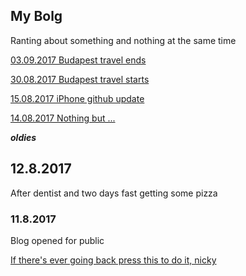 ## My Bolg

Ranting about something and nothing at the same time

[03.09.2017 Budapest travel ends](03092017)

[30.08.2017 Budapest travel starts](30082017)

[15.08.2017 iPhone github update](15082017)

[14.08.2017 Nothing but ...](14082017)



___________oldies___________
## 12.8.2017

After dentist and two days fast getting some pizza

### 11.8.2017

Blog opened for public

[If there's ever going back press this to do it, nicky](.)
